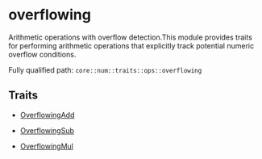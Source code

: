 # overflowing

Arithmetic operations with overflow detection.This module provides traits for performing arithmetic operations that explicitly track potential numeric overflow conditions.

Fully qualified path: `core::num::traits::ops::overflowing`

## Traits

- [OverflowingAdd](./core-num-traits-ops-overflowing-OverflowingAdd.md)

- [OverflowingSub](./core-num-traits-ops-overflowing-OverflowingSub.md)

- [OverflowingMul](./core-num-traits-ops-overflowing-OverflowingMul.md)

